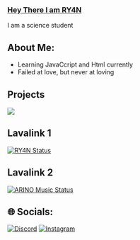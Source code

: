 ### [Hey There I am RY4N](https://discord.gg/W2GheK3F9m)

<!-- <a href="https://discord.com/users/1085376019445321829">
<img src="https://discord.c99.nl/widget/theme-3/765841266181144596.png" alt="Discord"/>
</a> -->

I am a science student

## About Me:

- Learning JavaCcript and Html currently
- Failed at love, but never at loving

## Projects
<a href = "https://discord.gg/W2GheK3F9m">
<img src="https://capsule-render.vercel.app/api?type=waving&color=0:EEFF00,100:a82da8&animation=blink&height=150&reversal=tru&width=100&theme=gruvbox&section=header&text=ARINO&fontColor=15f8ef&fontSize=75&fontAlignY=39" />
</a>

## Lavalink 1
[![RY4N Status](https://lavalink-api.appujet.site/api/widget/new-york-node-1.vortexcloud.xyz.svg)](https://lavalink-list.appujet.site/nodes/new-york-node-1.vortexcloud.xyz)

## Lavalink 2
[![ARINO Music Status](https://lavalink-api.appujet.site/api/widget/us.sanode.xyz.svg)](https://lavalink-list.appujet.site/nodes/us.sanode.xyz)


## 🌐 Socials:
[![Discord](https://img.shields.io/badge/Discord-%237289DA.svg?logo=discord&logoColor=white)](https://discord.gg/https://discord.com/users/1085376019445321829) [![Instagram](https://img.shields.io/badge/Instagram-%23E4405F.svg?logo=Instagram&logoColor=white)](https://instagram.com/ryan.is.nomore7) 

